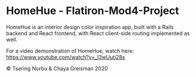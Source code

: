 # HomeHue - Flatiron-Mod4-Project

HomeHue is an interior design color inspiration app, built with a Rails backend and React frontend, with React client-side routing implemented as well.

For a video demonstration of HomeHue, watch here: https://www.youtube.com/watch?v=_l3wUuti28s

©️ Tsering Norbu & Chaya Greisman 2020